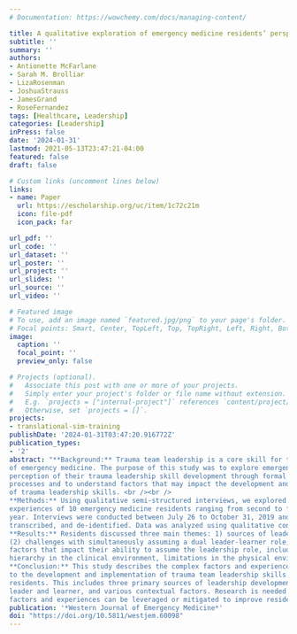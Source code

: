 ```yaml
---
# Documentation: https://wowchemy.com/docs/managing-content/

title: A qualitative exploration of emergency medicine residents’ perspectives of trauma leadership development
subtitle: ''
summary: ''
authors:
- Antionette McFarlane
- Sarah M. Brolliar
- LizaRosenman
- JoshuaStrauss
- JamesGrand
- RoseFernandez
tags: [Healthcare, Leadership]
categories: [Leadership]
inPress: false
date: '2024-01-31'
lastmod: 2021-05-13T23:47:21-04:00
featured: false
draft: false

# Custom links (uncomment lines below)
links:
- name: Paper
  url: https://escholarship.org/uc/item/1c72c21m
  icon: file-pdf
  icon_pack: far

url_pdf: ''
url_code: ''
url_dataset: ''
url_poster: ''
url_project: ''
url_slides: ''
url_source: ''
url_video: ''

# Featured image
# To use, add an image named `featured.jpg/png` to your page's folder.
# Focal points: Smart, Center, TopLeft, Top, TopRight, Left, Right, BottomLeft, Bottom, BottomRight.
image:
  caption: ''
  focal_point: ''
  preview_only: false

# Projects (optional).
#   Associate this post with one or more of your projects.
#   Simply enter your project's folder or file name without extension.
#   E.g. `projects = ["internal-project"]` references `content/project/deep-learning/index.md`.
#   Otherwise, set `projects = []`.
projects:
- translational-sim-training
publishDate: '2024-01-31T03:47:20.916772Z'
publication_types:
- '2'
abstract: "**Background:** Trauma team leadership is a core skill for the practice 
of emergency medicine. The purpose of this study was to explore emergency residents’ 
perception of their trauma leadership skill development through formal and informal 
processes and to understand factors that may impact the development and implementation 
of trauma leadership skills. <br /><br />
**Methods:** Using qualitative semi-structured interviews, we explored the leadership 
experiences of 10 emergency medicine residents ranging from second to fourth post-graduate 
year. Interviews were conducted between July 26 to October 31, 2019 and were audio-recorded, 
transcribed, and de-identified. Data was analyzed using qualitative content analysis.<br /><br />
**Results:** Residents discussed three main themes: 1) sources of leadership development, 
(2) challenges with simultaneously assuming a dual leader-learner role, and (3) contextual 
factors that impact their ability to assume the leadership role, including the professional 
hierarchy in the clinical environment, limitations in the physical environment, and gender bias.<br /><br />
**Conclusion:** This study describes the complex factors and experiences that contribute 
to the development and implementation of trauma team leadership skills in emergency medicine 
residents. This includes three primary sources of leadership development, the dual role of 
leader and learner, and various contextual factors. Research is needed to understand how these 
factors and experiences can be leveraged or mitigated to improve resident leadership training outcomes."
publication: '*Western Journal of Emergency Medicine*'
doi: "https://doi.org/10.5811/westjem.60098"
---
```

